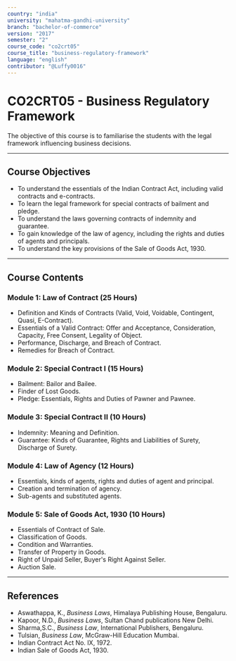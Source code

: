 ```yaml
---
country: "india"
university: "mahatma-gandhi-university"
branch: "bachelor-of-commerce"
version: "2017"
semester: "2"
course_code: "co2crt05"
course_title: "business-regulatory-framework"
language: "english"
contributor: "@Luffy0016"
---
```

# CO2CRT05 - Business Regulatory Framework

The objective of this course is to familiarise the students with the legal framework influencing business decisions.

---
## Course Objectives

* To understand the essentials of the Indian Contract Act, including valid contracts and e-contracts.
* To learn the legal framework for special contracts of bailment and pledge.
* To understand the laws governing contracts of indemnity and guarantee.
* To gain knowledge of the law of agency, including the rights and duties of agents and principals.
* To understand the key provisions of the Sale of Goods Act, 1930.

---
## Course Contents

### Module 1: Law of Contract (25 Hours)
* Definition and Kinds of Contracts (Valid, Void, Voidable, Contingent, Quasi, E-Contract).
* Essentials of a Valid Contract: Offer and Acceptance, Consideration, Capacity, Free Consent, Legality of Object.
* Performance, Discharge, and Breach of Contract.
* Remedies for Breach of Contract.

### Module 2: Special Contract I (15 Hours)
* Bailment: Bailor and Bailee.
* Finder of Lost Goods.
* Pledge: Essentials, Rights and Duties of Pawner and Pawnee.

### Module 3: Special Contract II (10 Hours)
* Indemnity: Meaning and Definition.
* Guarantee: Kinds of Guarantee, Rights and Liabilities of Surety, Discharge of Surety.

### Module 4: Law of Agency (12 Hours)
* Essentials, kinds of agents, rights and duties of agent and principal.
* Creation and termination of agency.
* Sub-agents and substituted agents.

### Module 5: Sale of Goods Act, 1930 (10 Hours)
* Essentials of Contract of Sale.
* Classification of Goods.
* Condition and Warranties.
* Transfer of Property in Goods.
* Right of Unpaid Seller, Buyer's Right Against Seller.
* Auction Sale.

---
## References
* Aswathappa, K., *Business Laws*, Himalaya Publishing House, Bengaluru.
* Kapoor, N.D., *Business Laws*, Sultan Chand publications New Delhi.
* Sharma,S.C., *Business Law*, International Publishers, Bengaluru.
* Tulsian, *Business Law*, McGraw-Hill Education Mumbai.
* Indian Contract Act No. IX, 1972.
* Indian Sale of Goods Act, 1930.